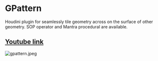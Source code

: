 ##
# GPattern ###

Houdini plugin for seamlessly tile geometry across on the surface of other geometry.
SOP operator and Mantra procedural are available.
## [Youtube link](http://www.youtube.com/watch?v=ad5j_EWvkUk) ##
![gpattern.jpeg](https://bitbucket.org/repo/K6b4ay/images/2195644817-gpattern.jpeg)

